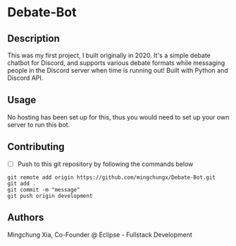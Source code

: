 # Debate-Bot


## Description

This was my first project, I built originally in 2020. It's a simple debate chatbot for Discord, and supports various debate formats while messaging people in the Discord server when time is running out! Built with Python and Discord API.


## Usage

No hosting has been set up for this, thus you would need to set up your own server to run this bot.


## Contributing

- [ ] Push to this git repository by following the commands below

```
git remote add origin https://github.com/mingchungx/Debate-Bot.git
git add .
git commit -m "message"
git push origin development
```


## Authors

Mingchung Xia, Co-Founder @ Eclipse - Fullstack Development

